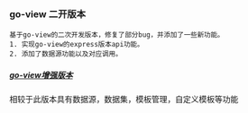 ### go-view 二开版本
```
基于go-view的二次开发版本，修复了部分bug，并添加了一些新功能。
1. 实现go-view的express版本api功能。
2. 添加了数据源功能以及对应调用。
```

##### [go-view增强版本](http://106.54.213.8:8001/#/index)
相较于此版本具有数据源，数据集，模板管理，自定义模板等功能
